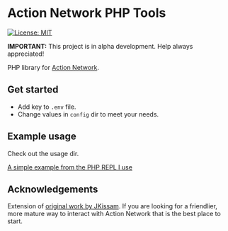 # Action Network PHP Tools

[![License: MIT](https://img.shields.io/badge/License-MIT-blue.svg)](https://opensource.org/licenses/MIT)

**IMPORTANT:** This project is in alpha development. Help always appreciated!

PHP library for [Action Network](https://actionnetwork.org).

## Get started

- Add key to `.env` file.
- Change values in `config` dir to meet your needs.

## Example usage

Check out the usage dir.

[A simple example from the PHP REPL I use](https://tinkerwell.app/shares/kellymears/ddba3adc-b8cb-4ac0-b9d6-9b62f45cebfe)

## Acknowledgements

Extension of [original work by JKissam](https://github.com/jkissam/actionnetwork). If you are looking for a friendlier, more mature way to interact with Action Network that is the best place to start.
